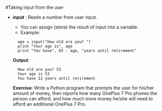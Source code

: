 #Taking input from the user

- **input** : Reads a number from user input.
  - You can assign (store) the result of input into a variable.
  - Example:
  ```
  	age = input("How old are you? ")
  	print "Your age is", age
  	print "You have", 65 - age, "years until retirement"
  ```
  	**Output**:
  ```
  	How old are you? 53
  	Your age is 53
  	You have 12 years until retirement
  ```
  
  **Exercise**: Write a Python program that prompts the user for his/her amount of money, then reports how many OnePlus 7 Pro phones the person can afford, and how much more money he/she will need to afford an additional OnePlus 7 Pro. <!-- .element: class="ubs-red-quote" -->